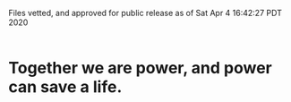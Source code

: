 Files vetted, and approved for public release as of Sat Apr  4 16:42:27 PDT 2020<br><br><h1>Together we are power, and power can save a life.</h1>
